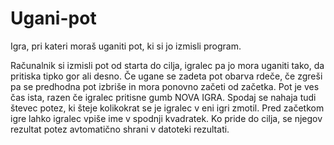 # Ugani-pot
Igra, pri kateri moraš uganiti pot, ki si jo izmisli program.

Računalnik si izmisli pot od starta do cilja, igralec pa jo mora uganiti tako, da pritiska tipko gor ali desno. Če ugane se zadeta pot obarva rdeče, če zgreši pa se predhodna pot izbriše in mora ponovno začeti od začetka. Pot je ves čas ista, razen če igralec pritisne gumb NOVA IGRA. Spodaj se nahaja tudi števec potez, ki šteje kolikokrat se je igralec v eni igri zmotil. Pred začetkom igre lahko igralec vpiše ime v spodnji kvadratek. Ko pride do cilja, se njegov rezultat potez avtomatično shrani v datoteki rezultati.
